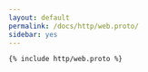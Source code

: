 ```yaml
---
layout: default
permalink: /docs/http/web.proto/
sidebar: yes
---
```


```proto
{% include http/web.proto %}
```
